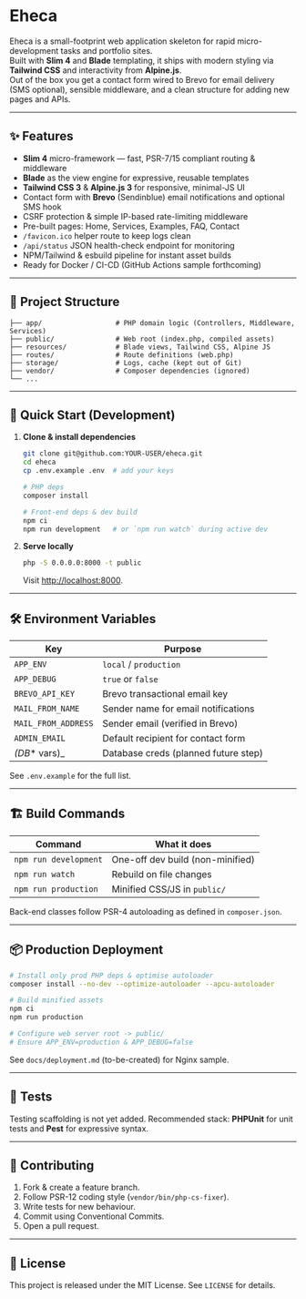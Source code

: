 # Eheca

Eheca is a small-footprint web application skeleton for rapid micro-development tasks and portfolio sites.  
Built with **Slim 4** and **Blade** templating, it ships with modern styling via **Tailwind CSS** and interactivity from **Alpine.js**.  
Out of the box you get a contact form wired to Brevo for email delivery (SMS optional), sensible middleware, and a clean structure for adding new pages and APIs.

---

## ✨ Features

* **Slim 4** micro-framework — fast, PSR-7/15 compliant routing & middleware
* **Blade** as the view engine for expressive, reusable templates
* **Tailwind CSS 3** & **Alpine.js 3** for responsive, minimal-JS UI
* Contact form with **Brevo** (Sendinblue) email notifications and optional SMS hook
* CSRF protection & simple IP-based rate-limiting middleware
* Pre-built pages: Home, Services, Examples, FAQ, Contact
* `/favicon.ico` helper route to keep logs clean
* `/api/status` JSON health-check endpoint for monitoring
* NPM/Tailwind & esbuild pipeline for instant asset builds
* Ready for Docker / CI-CD (GitHub Actions sample forthcoming)

---

## 📂 Project Structure

```
├── app/                  # PHP domain logic (Controllers, Middleware, Services)
├── public/               # Web root (index.php, compiled assets)
├── resources/            # Blade views, Tailwind CSS, Alpine JS
├── routes/               # Route definitions (web.php)
├── storage/              # Logs, cache (kept out of Git)
├── vendor/               # Composer dependencies (ignored)
└── ...
```

---

## 🚀 Quick Start (Development)

1. **Clone & install dependencies**

   ```bash
   git clone git@github.com:YOUR-USER/eheca.git
   cd eheca
   cp .env.example .env  # add your keys

   # PHP deps
   composer install

   # Front-end deps & dev build
   npm ci
   npm run development   # or `npm run watch` during active dev
   ```

2. **Serve locally**

   ```bash
   php -S 0.0.0.0:8000 -t public
   ```
   Visit <http://localhost:8000>.

---

## 🛠 Environment Variables

| Key                | Purpose                               |
|--------------------|---------------------------------------|
| `APP_ENV`          | `local` / `production`                |
| `APP_DEBUG`        | `true` or `false`                     |
| `BREVO_API_KEY`    | Brevo transactional email key         |
| `MAIL_FROM_NAME`   | Sender name for email notifications   |
| `MAIL_FROM_ADDRESS`| Sender email (verified in Brevo)      |
| `ADMIN_EMAIL`      | Default recipient for contact form    |
| _(DB_* vars)_      | Database creds (planned future step)  |

See `.env.example` for the full list.

---

## 🏗 Build Commands

| Command                | What it does                          |
|------------------------|---------------------------------------|
| `npm run development`  | One-off dev build (non-minified)      |
| `npm run watch`        | Rebuild on file changes               |
| `npm run production`   | Minified CSS/JS in `public/`          |

Back-end classes follow PSR-4 autoloading as defined in `composer.json`.

---

## 📦 Production Deployment

```bash
# Install only prod PHP deps & optimise autoloader
composer install --no-dev --optimize-autoloader --apcu-autoloader

# Build minified assets
npm ci
npm run production

# Configure web server root -> public/
# Ensure APP_ENV=production & APP_DEBUG=false
```

See `docs/deployment.md` (to-be-created) for Nginx sample.

---

## 🧪 Tests

Testing scaffolding is not yet added. Recommended stack: **PHPUnit** for unit tests and **Pest** for expressive syntax.

---

## 🤝 Contributing

1. Fork & create a feature branch.
2. Follow PSR-12 coding style (`vendor/bin/php-cs-fixer`).
3. Write tests for new behaviour.
4. Commit using Conventional Commits.
5. Open a pull request.

---

## 📝 License

This project is released under the MIT License. See `LICENSE` for details.
